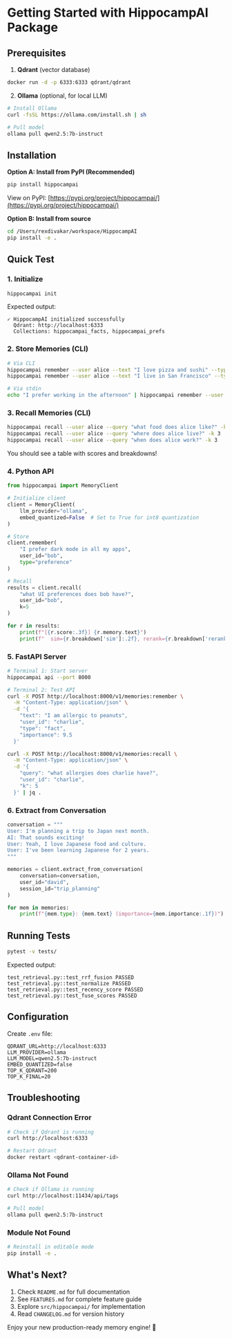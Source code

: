 # Getting Started with HippocampAI Package

## Prerequisites

1. **Qdrant** (vector database)
```bash
docker run -d -p 6333:6333 qdrant/qdrant
```

2. **Ollama** (optional, for local LLM)
```bash
# Install Ollama
curl -fsSL https://ollama.com/install.sh | sh

# Pull model
ollama pull qwen2.5:7b-instruct
```

## Installation

**Option A: Install from PyPI (Recommended)**

```bash
pip install hippocampai
```

View on PyPI: [https://pypi.org/project/hippocampai/](https://pypi.org/project/hippocampai/)

**Option B: Install from source**

```bash
cd /Users/rexdivakar/workspace/HippocampAI
pip install -e .
```

## Quick Test

### 1. Initialize

```bash
hippocampai init
```

Expected output:
```
✓ HippocampAI initialized successfully
  Qdrant: http://localhost:6333
  Collections: hippocampai_facts, hippocampai_prefs
```

### 2. Store Memories (CLI)

```bash
# Via CLI
hippocampai remember --user alice --text "I love pizza and sushi" --type preference
hippocampai remember --user alice --text "I live in San Francisco" --type fact

# Via stdin
echo "I prefer working in the afternoon" | hippocampai remember --user alice --type preference
```

### 3. Recall Memories (CLI)

```bash
hippocampai recall --user alice --query "what food does alice like?" -k 3
hippocampai recall --user alice --query "where does alice live?" -k 3
hippocampai recall --user alice --query "when does alice work?" -k 3
```

You should see a table with scores and breakdowns!

### 4. Python API

```python
from hippocampai import MemoryClient

# Initialize client
client = MemoryClient(
    llm_provider="ollama",
    embed_quantized=False  # Set to True for int8 quantization
)

# Store
client.remember(
    "I prefer dark mode in all my apps",
    user_id="bob",
    type="preference"
)

# Recall
results = client.recall(
    "what UI preferences does bob have?",
    user_id="bob",
    k=5
)

for r in results:
    print(f"[{r.score:.3f}] {r.memory.text}")
    print(f"  sim={r.breakdown['sim']:.2f}, rerank={r.breakdown['rerank']:.2f}")
```

### 5. FastAPI Server

```bash
# Terminal 1: Start server
hippocampai api --port 8000

# Terminal 2: Test API
curl -X POST http://localhost:8000/v1/memories:remember \
  -H "Content-Type: application/json" \
  -d '{
    "text": "I am allergic to peanuts",
    "user_id": "charlie",
    "type": "fact",
    "importance": 9.5
  }'

curl -X POST http://localhost:8000/v1/memories:recall \
  -H "Content-Type: application/json" \
  -d '{
    "query": "what allergies does charlie have?",
    "user_id": "charlie",
    "k": 5
  }' | jq .
```

### 6. Extract from Conversation

```python
conversation = """
User: I'm planning a trip to Japan next month.
AI: That sounds exciting!
User: Yeah, I love Japanese food and culture.
User: I've been learning Japanese for 2 years.
"""

memories = client.extract_from_conversation(
    conversation=conversation,
    user_id="david",
    session_id="trip_planning"
)

for mem in memories:
    print(f"{mem.type}: {mem.text} (importance={mem.importance:.1f})")
```

## Running Tests

```bash
pytest -v tests/
```

Expected output:
```
test_retrieval.py::test_rrf_fusion PASSED
test_retrieval.py::test_normalize PASSED
test_retrieval.py::test_recency_score PASSED
test_retrieval.py::test_fuse_scores PASSED
```

## Configuration

Create `.env` file:

```env
QDRANT_URL=http://localhost:6333
LLM_PROVIDER=ollama
LLM_MODEL=qwen2.5:7b-instruct
EMBED_QUANTIZED=false
TOP_K_QDRANT=200
TOP_K_FINAL=20
```

## Troubleshooting

### Qdrant Connection Error
```bash
# Check if Qdrant is running
curl http://localhost:6333

# Restart Qdrant
docker restart <qdrant-container-id>
```

### Ollama Not Found
```bash
# Check if Ollama is running
curl http://localhost:11434/api/tags

# Pull model
ollama pull qwen2.5:7b-instruct
```

### Module Not Found
```bash
# Reinstall in editable mode
pip install -e .
```

## What's Next?

1. Check `README.md` for full documentation
2. See `FEATURES.md` for complete feature guide
3. Explore `src/hippocampai/` for implementation
4. Read `CHANGELOG.md` for version history

Enjoy your new production-ready memory engine! 🚀
